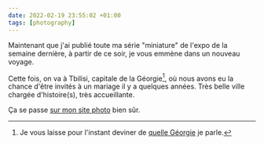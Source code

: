 ```yaml
---
date: 2022-02-19 23:55:02 +01:00
tags: [photography]
---
```


Maintenant que j'ai publié toute ma série "miniature" de l'expo de la semaine dernière, à partir de ce soir, je vous emmène dans un nouveau voyage.

Cette fois, on va à Tbilisi, capitale de la Géorgie[^homonymes], où nous avons eu la chance d'être invités à un mariage il y a quelques années. Très belle ville chargée d'histoire(s), très accueillante.

[^homonymes]: Je vous laisse pour l'instant deviner de [quelle Géorgie](https://fr.wikipedia.org/wiki/G%C3%A9orgie) je parle.

Ça se passe [sur mon site photo](http://localhost:8080/galleries/travels/europe/georgia/) bien sûr.
